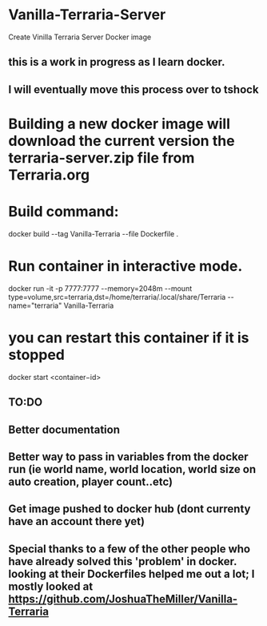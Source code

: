 # Vanilla-Terraria-Server
Create Vinilla Terraria Server Docker image

## this is a work in progress as I learn docker. ##
## I will eventually move this process over to tshock ##

# Building a new docker image will download the current version the terraria-server.zip file from Terraria.org

# Build command:
docker build --tag Vanilla-Terraria --file Dockerfile .

# Run container in interactive mode.
docker run -it -p 7777:7777 --memory=2048m --mount type=volume,src=terraria,dst=/home/terraria/.local/share/Terraria --name="terraria" Vanilla-Terraria

# you can restart this container if it is stopped
docker start <container−id>

## TO:DO ##
## Better documentation ##
## Better way to pass in variables from the docker run (ie world name, world location, world size on auto creation, player count..etc) ##
## Get image pushed to docker hub (dont currenty have an account there yet) ##


## Special thanks to a few of the other people who have already solved this 'problem' in docker. looking at their Dockerfiles helped me out a lot; I mostly looked at https://github.com/JoshuaTheMiller/Vanilla-Terraria ##